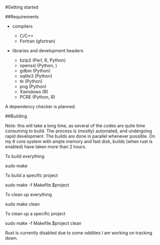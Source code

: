 #Getting started

##Requirements

* compilers
   * C/C++
   * Fortran (gfortran)

* libraries and development headers
   * bzip2   (Perl, R, Python)
   * openssl (Python, )
   * gdbm (Python)
   * sqlite3 (Python)
   * tk (Python)
   * png (Python)
   * Xwindows (R)
   * PCRE (Python, R)

A dependency checker is planned.

##Building

Note: this will take a long time, as several of the codes
are quite time consuming to build.  The process is (mostly)
automated, and undergoing rapid development.  The builds are
done in parallel whenever possible.  On my 6 core system with ample
memory and fast disk, builds (when rust is enabled) have taken
more than 2 hours.

To build everything

  sudo make

To build a specific project

  sudo make -f Makefile.$project

To clean up everything

  sudo make clean

To clean up a specific project

  sudo make -f Makefile.$project clean

Rust is currently disabled due to some oddities I am working on tracking
down.  
